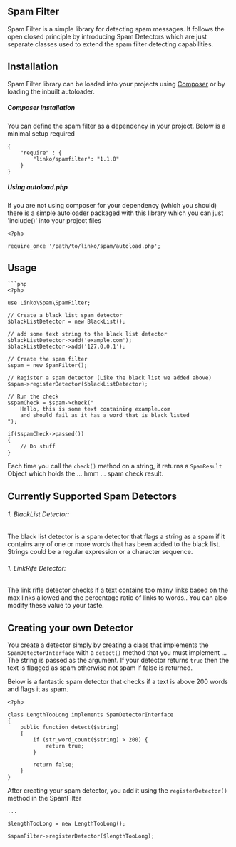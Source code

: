 Spam Filter
---------------------

Spam Filter is a simple library for detecting spam messages. It follows the open closed principle by introducing
Spam Detectors which are just separate classes used to extend the spam filter detecting capabilities.

## Installation

Spam Filter library can be loaded into your projects using [Composer](http://getcomposer.org) or by loading
the inbuilt autoloader.

##### Composer Installation

You can define the spam filter as a dependency in your project. Below is a minimal setup required

	{
		"require" : {
			"linko/spamfilter": "1.1.0"
		}
	}

##### Using autoload.php

If you are not using composer for your dependency (which you should) there is a simple autoloader packaged with
this library which you can just 'include()' into your project files

	<?php

	require_once '/path/to/linko/spam/autoload.php';

## Usage

	```php
	<?php

	use Linko\Spam\SpamFilter;

	// Create a black list spam detector
	$blackListDetector = new BlackList();

	// add some text string to the black list detector
	$blackListDetector->add('example.com');
	$blackListDetector->add('127.0.0.1');

	// Create the spam filter
	$spam = new SpamFilter();

	// Register a spam detector (Like the black list we added above)
	$spam->registerDetector($blackListDetector);

	// Run the check
	$spamCheck = $spam->check("
		Hello, this is some text containing example.com
		and should fail as it has a word that is black listed
	");

	if($spamCheck->passed())
	{
		// Do stuff
	}

Each time you call the ``check()`` method on a string, it returns a ``SpamResult``
Object which holds the ... hmm ... spam check result.

## Currently Supported Spam Detectors

###### 1. BlackList Detector:

The black list detector is a spam detector that flags a string as a spam  if it contains
any of one or more words that has been added to the black list.
Strings could be a regular expression or a character sequence.

###### 1. LinkRife Detector:

The link rifle detector checks if a text contains too many links based on the max links allowed
and the percentage ratio of links to words.. You can also modify these value to your taste.

## Creating your own Detector

You create a detector simply by creating a class that implements the ``SpamDetectorInterface``
with a ``detect()`` method that you must implement ... The string is passed as the argument.
If your detector returns ``true`` then the text is flagged as spam otherwise not spam if false is returned.

Below is a fantastic spam detector that checks if a text is above 200 words and flags it as spam.

	<?php

	class LengthTooLong implements SpamDetectorInterface
	{
		public function detect($string)
		{
			if (str_word_count($string) > 200) {
				return true;
			}

			return false;
		}
	}

After creating your spam detector, you add it using the ``registerDetector()`` method in the SpamFilter

	...

	$lengthTooLong = new LengthTooLong();

	$spamFilter->registerDetector($lengthTooLong);


